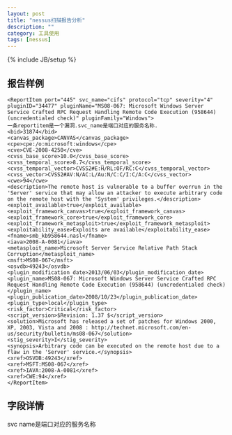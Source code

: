 ```yaml
---
layout: post
title: "nessus扫描报告分析"
description: ""
category: 工具使用
tags: [nessus]
---
```

{% include JB/setup %}

## 报告样例 ##
	<ReportItem port="445" svc_name="cifs" protocol="tcp" severity="4" pluginID="34477" pluginName="MS08-067: Microsoft Windows Server Service Crafted RPC Request Handling Remote Code Execution (958644) (uncredentialed check)" pluginFamily="Windows">
	一条reportitem是一个漏洞.svc_name是端口对应的服务名称.
	<bid>31874</bid> 
	<canvas_package>CANVAS</canvas_package> 
	<cpe>cpe:/o:microsoft:windows</cpe> 
	<cve>CVE-2008-4250</cve> 
	<cvss_base_score>10.0</cvss_base_score> 
	<cvss_temporal_score>8.7</cvss_temporal_score> 
	<cvss_temporal_vector>CVSS2#E:H/RL:OF/RC:C</cvss_temporal_vector> 
	<cvss_vector>CVSS2#AV:N/AC:L/Au:N/C:C/I:C/A:C</cvss_vector> 
	<cwe>94</cwe> 
	<description>The remote host is vulnerable to a buffer overrun in the 'Server' service that may allow an attacker to execute arbitrary code on the remote host with the 'System' privileges.</description> 
	<exploit_available>true</exploit_available> 
	<exploit_framework_canvas>true</exploit_framework_canvas> 
	<exploit_framework_core>true</exploit_framework_core> 
	<exploit_framework_metasploit>true</exploit_framework_metasploit> 
	<exploitability_ease>Exploits are available</exploitability_ease> 
	<fname>smb_kb958644.nasl</fname> 
	<iava>2008-A-0081</iava> 
	<metasploit_name>Microsoft Server Service Relative Path Stack Corruption</metasploit_name> 
	<msft>MS08-067</msft> 
	<osvdb>49243</osvdb> 
	<plugin_modification_date>2013/06/03</plugin_modification_date> 
	<plugin_name>MS08-067: Microsoft Windows Server Service Crafted RPC Request Handling Remote Code Execution (958644) (uncredentialed check)</plugin_name> 
	<plugin_publication_date>2008/10/23</plugin_publication_date> 
	<plugin_type>local</plugin_type> 
	<risk_factor>Critical</risk_factor> 
	<script_version>$Revision: 1.37 $</script_version> 
	<solution>Microsoft has released a set of patches for Windows 2000, XP, 2003, Vista and 2008 : http://technet.microsoft.com/en-us/security/bulletin/ms08-067</solution> 
	<stig_severity>I</stig_severity> 
	<synopsis>Arbitrary code can be executed on the remote host due to a flaw in the 'Server' service.</synopsis> 
	<xref>OSVDB:49243</xref> 
	<xref>MSFT:MS08-067</xref> 
	<xref>IAVA:2008-A-0081</xref> 
	<xref>CWE:94</xref> 
	</ReportItem>


## 字段详情 ##

svc name是端口对应的服务名称

